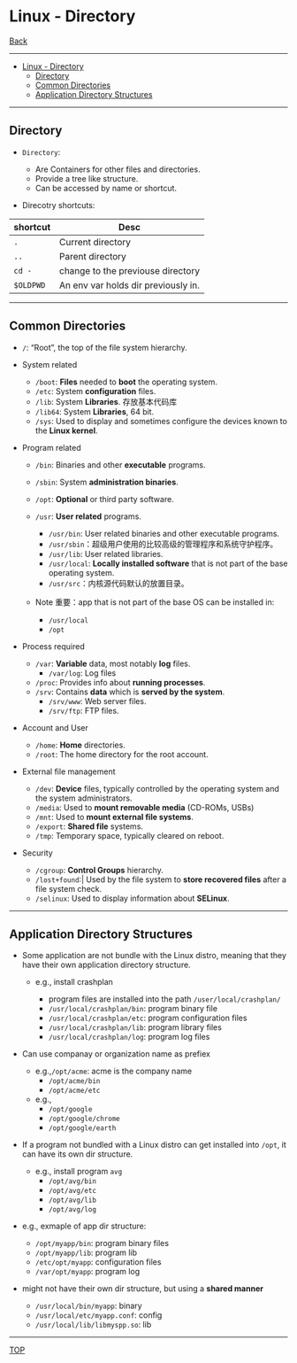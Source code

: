 # Linux - Directory

[Back](../index.md)

---

- [Linux - Directory](#linux---directory)
  - [Directory](#directory)
  - [Common Directories](#common-directories)
  - [Application Directory Structures](#application-directory-structures)

---

## Directory

- `Directory`:

  - Are Containers for other files and directories.
  - Provide a tree like structure.
  - Can be accessed by name or shortcut.

- Direcotry shortcuts:

| shortcut  | Desc                                |
| --------- | ----------------------------------- |
| `.`       | Current directory                   |
| `..`      | Parent directory                    |
| `cd -`    | change to the previouse directory   |
| `$OLDPWD` | An env var holds dir previously in. |

---

## Common Directories

- `/`: “Root”, the top of the file system hierarchy.

- System related

  - `/boot`: **Files** needed to **boot** the operating system.
  - `/etc`: System **configuration** files.
  - `/lib`: System **Libraries**. 存放基本代码库
  - `/lib64`: System **Libraries**, 64 bit.
  - `/sys`: Used to display and sometimes configure the devices known to the **Linux kernel**.

- Program related

  - `/bin`: Binaries and other **executable** programs.
  - `/sbin`: System **administration binaries**.
  - `/opt`: **Optional** or third party software.
  - `/usr`: **User related** programs.

    - `/usr/bin`: User related binaries and other executable programs.
    - `/usr/sbin`：超级用户使用的比较高级的管理程序和系统守护程序。
    - `/usr/lib`: User related libraries.
    - `/usr/local`: **Locally installed software** that is not part of the base operating system.
    - `/usr/src`：内核源代码默认的放置目录。

  - Note 重要：app that is not part of the base OS can be installed in:
    - `/usr/local`
    - `/opt`

- Process required

  - `/var`: **Variable** data, most notably **log** files.
    - `/var/log`: Log files
  - `/proc`: Provides info about **running processes**.
  - `/srv`: Contains **data** which is **served by the system**.
    - `/srv/www`: Web server files.
    - `/srv/ftp`: FTP files.

- Account and User

  - `/home`: **Home** directories.
  - `/root`: The home directory for the root account.

- External file management

  - `/dev`: **Device** files, typically controlled by the operating system and the system administrators.
  - `/media`: Used to **mount removable media** (CD-ROMs, USBs)
  - `/mnt`: Used to **mount external file systems**.
  - `/export`: **Shared file** systems.
  - `/tmp`: Temporary space, typically cleared on reboot.

- Security
  - `/cgroup`: **Control Groups** hierarchy.
  - `/lost+found`:| Used by the file system to **store recovered files** after a file system check.
  - `/selinux`: Used to display information about **SELinux**.

---

## Application Directory Structures

- Some application are not bundle with the Linux distro, meaning that they have their own application directory structure.

  - e.g., install crashplan

    - program files are installed into the path `/user/local/crashplan/`
    - `/usr/local/crashplan/bin`: program binary file
    - `/usr/local/crashplan/etc`: program configuration files
    - `/usr/local/crashplan/lib`: program library files
    - `/usr/local/crashplan/log`: program log files

- Can use companay or organization name as prefiex

  - e.g.,`/opt/acme`: acme is the company name
    - `/opt/acme/bin`
    - `/opt/acme/etc`
  - e.g.,
    - `/opt/google`
    - `/opt/google/chrome`
    - `/opt/google/earth`

- If a program not bundled with a Linux distro can get installed into `/opt`, it can have its own dir structure.
  - e.g., install program `avg`
    - `/opt/avg/bin`
    - `/opt/avg/etc`
    - `/opt/avg/lib`
    - `/opt/avg/log`
- e.g., exmaple of app dir structure:

  - `/opt/myapp/bin`: program binary files
  - `/opt/myapp/lib`: program lib
  - `/etc/opt/myapp`: configuration files
  - `/var/opt/myapp`: program log

- might not have their own dir structure, but using a **shared manner**
  - `/usr/local/bin/myapp`: binary
  - `/usr/local/etc/myapp.conf`: config
  - `/usr/local/lib/libmyspp.so`: lib

---

[TOP](#linux---directory)
